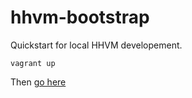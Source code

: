 hhvm-bootstrap
==============

Quickstart for local HHVM developement.

```
vagrant up
```

Then [go here](http://localhost:8000)
